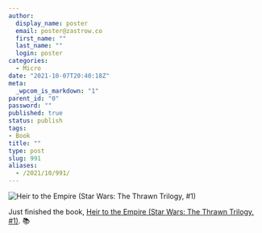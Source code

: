 ```yaml
---
author:
  display_name: poster
  email: poster@zastrow.co
  first_name: ""
  last_name: ""
  login: poster
categories:
  - Micro
date: "2021-10-07T20:40:18Z"
meta:
  _wpcom_is_markdown: "1"
parent_id: "0"
password: ""
published: true
status: publish
tags:
- Book
title: ""
type: post
slug: 991
aliases:
  - /2021/10/991/
---
```

<p><img src="https://i.gr-assets.com/images/S/compressed.photo.goodreads.com/books/1529605994l/40604754._SY475_.jpg" alt="Heir to the Empire (Star Wars: The Thrawn Trilogy, #1)" /></p>
<p>Just finished the book, <a href="https://www.goodreads.com/review/show/4269581330?utm_medium=api&amp;utm_source=rss">Heir to the Empire (Star Wars: The Thrawn Trilogy, #1)</a>. 📚</p>
